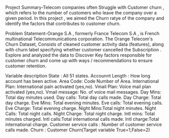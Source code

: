 Project Summary-Telecom companies often Struggle with Customer churn , which refers to the number of customers who leave the company over a given period. In this project , we aimed the Churn ratye of the company and identify the factors that contributes to customer churn.


Problem Statement-Orange S.A , formerly France Telecom S.A , is French multinational Telecommunications corporation. The Orange Telecom's Churn Dataset, Consists of cleaned customer activity data (features), along with churn label specifying whether customer cancelled the Subscription . Explore and analyzed the data to Discover Key factors responsible for customer churn and come up with ways / recommendations to ensure customer retention.


Variable description
State : All 51 states.
Accounnt Length : How long account has been active.
Area Code: Code Number of Area.
International Plan: International paln activated (yes,no).
Vmail Plan: Voice mail plan activated (yes,no).
Vmail message: No. of voice mail messages.
Day Mins: Total day minutes used.
Day calls: Total day calls made.
Day Charge: Total day charge.
Eve Mins: Total evening minutes.
Eve calls: Total evening calls.
Eve Charge: Total evening charge.
Night Mins:Total night minutes.
Night Calls: Total night calls.
Night Charge: Total night charge.
Intl mins: Total minutes charged.
Intl calls:Total international calls made.
Intl charge:Total international charge.
Customer service calls : Number of customer service calls made.
Churn : Customer Churn(Target variable True=1,False=2)
